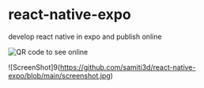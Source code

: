 # react-native-expo
develop react native in expo and publish online

![QR code to see online](https://qr.expo.dev/expo-go?owner=samiti3d&slug=todolist&releaseChannel=default&host=exp.host)

![ScreenShot]9(https://github.com/samiti3d/react-native-expo/blob/main/screenshot.jpg)


